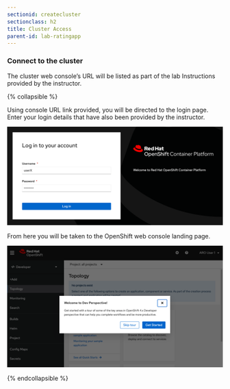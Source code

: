 ```yaml
---
sectionid: createcluster
sectionclass: h2
title: Cluster Access
parent-id: lab-ratingapp
---
```


### Connect to the cluster

The cluster web console’s URL will be listed as part of the lab Instructions provided by the instructor.

{% collapsible %}

Using console URL link provided, you will be directed to the login page. Enter your login details that have also been provided by the instructor.

![Login Page](media/loginpage.png)

From here you will be taken to the OpenShift web console landing page.

![Landing Page](media/landing.png)

{% endcollapsible %}
